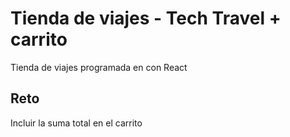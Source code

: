 # Tienda de viajes - Tech Travel + carrito

Tienda de viajes programada en con React

## Reto

Incluir la suma total en el carrito

